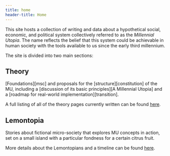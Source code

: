 ```yaml
---
title: home
header-title: Home
---
```


This site hosts a collection of writing and data about a hypothetical social, economic, and political system collectively referred to as the _Millennial Utopia_. The name reflects the belief that this system could be achievable in human society with the tools available to us since the early third millennium.

The site is divided into two main sections:

## Theory

[Foundations][msc] and proposals for the [structure][constitution] of the MU, including a [discussion of its basic principles][A Millennial Utopia] and a [roadmap for real-world implementation][transition].

A full listing of all of the theory pages currently written can be found [here](/theory/).

## Lemontopia

Stories about fictional micro-society that explores MU concepts in action, set on a small island with a particular fondness for a certain citrus fruit.

More details about the Lemontopians and a timeline can be found [here](/lemontopia/).
